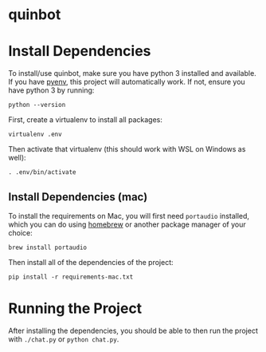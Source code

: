 # quinbot

# Install Dependencies

To install/use quinbot, make sure you have python 3 installed and available. If you have
[pyenv](https://github.com/pyenv/pyenv), this project will automatically work. If not,
ensure you have python 3 by running:

```
python --version
```

First, create a virtualenv to install all packages:

```
virtualenv .env
```

Then activate that virtualenv (this should work with WSL on Windows as well):

```
. .env/bin/activate
```

## Install Dependencies (mac)

To install the requirements on Mac, you will first need `portaudio` installed, which you
can do using [homebrew](https://brew.sh/) or another package manager of your choice:

```
brew install portaudio
```

Then install all of the dependencies of the project:

```
pip install -r requirements-mac.txt
```

# Running the Project

After installing the dependencies, you should be able to then run the project with
`./chat.py` or `python chat.py`.
